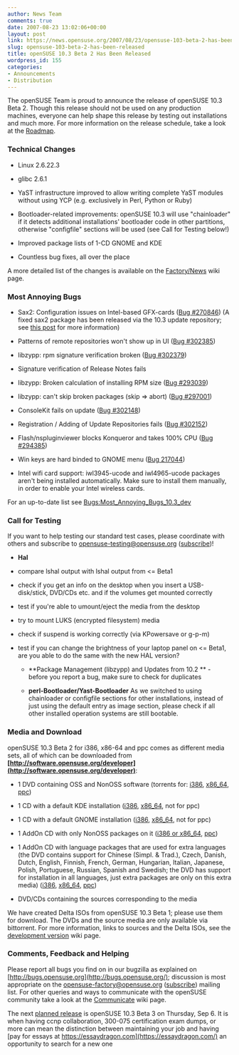 ```yaml
---
author: News Team
comments: true
date: 2007-08-23 13:02:06+00:00
layout: post
link: https://news.opensuse.org/2007/08/23/opensuse-103-beta-2-has-been-released/
slug: opensuse-103-beta-2-has-been-released
title: openSUSE 10.3 Beta 2 Has Been Released
wordpress_id: 155
categories:
- Announcements
- Distribution
---
```


The openSUSE Team is proud to announce the release of openSUSE 10.3 Beta 2. Though this release should not be used on any production machines, everyone can help shape this release by testing out installations and much more. For more information on the release schedule, take a look at the [Roadmap](http://en.opensuse.org/Roadmap/10.3).

<!-- more -->


### Technical Changes





	
  * Linux 2.6.22.3

	
  * glibc 2.6.1

	
  * YaST infrastructure improved to allow writing complete YaST modules without using YCP (e.g. exclusively in Perl, Python or Ruby)

	
  * Bootloader-related improvements: openSUSE 10.3 will use "chainloader" if it detects additional installations' bootloader code in other partitions, otherwise "configfile" sections will be used (see Call for Testing below!)

	
  * Improved package lists of 1-CD GNOME and KDE

	
  * Countless bug fixes, all over the place


A more detailed list of the changes is available on the [Factory/News](http://opensuse.org/Factory/News) wiki page.


### Most Annoying Bugs





	
  * Sax2: Configuration issues on Intel-based GFX-cards ([Bug #270846](https://bugzilla.novell.com/show_bug.cgi?id=270846)) (A fixed sax2 package has been released via the 10.3 update repository; see [this post](http://lists.opensuse.org/opensuse-factory/2007-08/msg00365.html) for more information)

	
  * Patterns of remote repositories won't show up in UI ([Bug #302385](https://bugzilla.novell.com/show_bug.cgi?id=302385))

	
  * libzypp: rpm signature verification broken ([Bug #302379](https://bugzilla.novell.com/show_bug.cgi?id=302379))

	
  * Signature verification of Release Notes fails

	
  * libzypp: Broken calculation of installing RPM size ([Bug #293039](https://bugzilla.novell.com/show_bug.cgi?id=293039))

	
  * libzypp: can't skip broken packages (skip => abort) ([Bug #297001](https://bugzilla.novell.com/show_bug.cgi?id=297001))

	
  * ConsoleKit fails on update ([Bug #302148](https://bugzilla.novell.com/show_bug.cgi?id=302148))

	
  * Registration / Adding of Update Repositories fails ([Bug #302152](https://bugzilla.novell.com/show_bug.cgi?id=302152))

	
  * Flash/nspluginviewer blocks Konqueror and takes 100% CPU ([Bug #294385](https://bugzilla.novell.com/show_bug.cgi?id=294385))

	
  * Win keys are hard binded to GNOME menu ([Bug 217044](https://bugzilla.novell.com/show_bug.cgi?id=217044))

	
  * Intel wifi card support: iwl3945-ucode and iwl4965-ucode packages aren't being installed automatically. Make sure to install them manually, in order to enable your Intel wireless cards.


For an up-to-date list see [Bugs:Most_Annoying_Bugs_10.3_dev](http://en.opensuse.org/Bugs:Most_Annoying_Bugs_10.3_dev)


### Call for Testing


If you want to help testing our standard test cases, please coordinate with others and subscribe to [opensuse-testing@opensuse.org](http://lists.opensuse.org/opensuse-testing/) ([subscribe](mailto:opensuse-testing+subscribe@opensuse.org))!



	
  * **Hal**
- compare lshal output with lshal output from <= Beta1
- check if you get an info on the desktop when you insert a
USB-disk/stick, DVD/CDs etc. and if the volumes get mounted correctly
- test if you're able to umount/eject the media from the desktop
- try to mount LUKS (encrypted filesystem) media
- check if suspend is working correctly (via KPowersave or g-p-m)
- test if you can change the brightness of your laptop panel on <= Beta1, are you able to do the same with the new HAL version?

	
  * **Package Management (libzypp) and Updates from 10.2
**  - before you report a bug, make sure to check for duplicates

	
  * **perl-Bootloader/Yast-Bootloader**
As we switched to using chainloader or configfile sections for other installations, instead of just using the default entry as image section, please check if all other installed operation systems are still bootable.




### Media and Download


openSUSE 10.3 Beta 2 for i386, x86-64 and ppc comes as different media sets, all of which can be downloaded from **[http://software.opensuse.org/developer](http://software.opensuse.org/developer)**:



	
  * 1 DVD containing OSS and NonOSS software (torrents for: [i386](http://download.opensuse.org/distribution/10.3-Beta2/iso/torrent/openSUSE-10.3-Beta2-DVD-i386.torrent), [x86_64](http://download.opensuse.org/distribution/10.3-Beta2/iso/torrent/openSUSE-10.3-Beta2-DVD-x86_64.torrent), [ppc](http://download.opensuse.org/distribution/10.3-Beta2/iso/torrent/openSUSE-10.3-Beta2-DVD-ppc.torrent))

	
  * 1 CD with a default KDE installation ([i386](http://download.opensuse.org/distribution/10.3-Beta2/iso/cd/openSUSE-10.3-Beta2-KDE-i386.iso), [x86_64](http://download.opensuse.org/distribution/10.3-Beta2/iso/cd/openSUSE-10.3-Beta2-KDE-x86_64.iso), not for ppc)

	
  * 1 CD with a default GNOME installation ([i386](http://download.opensuse.org/distribution/10.3-Beta2/iso/cd/openSUSE-10.3-Beta2-GNOME-i386.iso), [x86_64](http://download.opensuse.org/distribution/10.3-Beta2/iso/cd/openSUSE-10.3-Beta2-GNOME-x86_64.iso), not for ppc)

	
  * 1 AddOn CD with only NonOSS packages on it ([i386 or x86_64](http://download.opensuse.org/distribution/10.3-Beta2/iso/cd/openSUSE-10.3-Beta2-Addon-NonOss-BiArch.iso), [ppc](http://download.opensuse.org/distribution/10.3-Beta2/iso/cd/openSUSE-10.3-Beta2-Addon-NonOss-ppc.iso))

	
  * 1 AddOn CD with language packages that are used for extra languages (the DVD contains support for Chinese (Simpl. & Trad.), Czech, Danish, Dutch, English, Finnish, French, German, Hungarian, Italian, Japanese, Polish, Portuguese, Russian, Spanish and Swedish; the DVD has support for installation in all languages, just extra packages are only on this extra media) ([i386](http://download.opensuse.org/distribution/10.3-Beta2/iso/cd/openSUSE-10.3-Beta2-Addon-Lang-i386.iso), [x86_64](http://download.opensuse.org/distribution/10.3-Beta2/iso/cd/openSUSE-10.3-Beta2-Addon-Lang-x86_64.iso), [ppc](http://download.opensuse.org/distribution/10.3-Beta2/iso/cd/openSUSE-10.3-Beta2-Addon-Lang-ppc.iso))

	
  * DVD/CDs containing the sources corresponding to the media


We have created Delta ISOs from openSUSE 10.3 Beta 1; please use them for download. The DVDs and the source media are only available via bittorrent. For more information, links to sources and the Delta ISOs, see the [development version](http://opensuse.org/Development_Version) wiki page.


### Comments, Feedback and Helping


Please report all bugs you find on in our bugzilla as explained on [http://bugs.opensuse.org](http://bugs.opensuse.org/); discussion is most appropriate on the [opensuse-factory@opensuse.org](http://lists.opensuse.org/opensuse-factory) ([subscribe](mailto:opensuse-factory+subscribe@opensuse.org)) mailing list. For other queries and ways to communicate with the openSUSE community take a look at the [Communicate](http://opensuse.org/Communicate) wiki page.

The next [planned release](http://en.opensuse.org/Roadmap/10.3) is openSUSE 10.3 Beta 3 on Thursday, Sep 6. It is when having ccnp collaboration, 300-075 certification exam dumps, or more can mean the distinction between maintaining your job and having [pay for essays at https://essaydragon.com](https://essaydragon.com/) an opportunity to search for a new one
